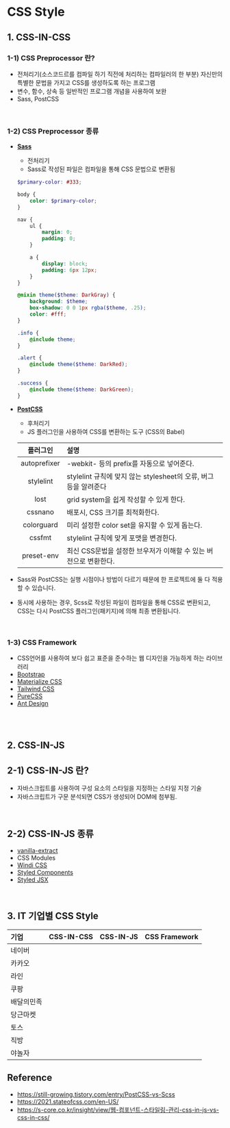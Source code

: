 # CSS Style

## 1. CSS-IN-CSS

### 1-1) CSS Preprocessor 란?

- 전처리기(소스코드르를 컴파일 하기 직전에 처리하는 컴파일러의 한 부분) 자신만의 특별한 문법을 가지고 CSS를 생성하도록 하는 프로그램
- 변수, 함수, 상속 등 일반적인 프로그램 개념을 사용하여 보완
- Sass, PostCSS

<br/>

### 1-2) CSS Preprocessor 종류

- **[Sass](https://sass-lang.com/)**

  - 전처리기
  - Sass로 작성된 파일은 컴파일을 통해 CSS 문법으로 변환됨

  ```Scss
  $primary-color: #333;

  body {
      color: $primary-color;
  }

  nav {
      ul {
          margin: 0;
          padding: 0;
      }

      a {
          display: block;
          padding: 6px 12px;
      }
  }

  @mixin theme($theme: DarkGray) {
      background: $theme;
      box-shadow: 0 0 1px rgba($theme, .25);
      color: #fff;
  }

  .info {
      @include theme;
  }

  .alert {
      @include theme($theme: DarkRed);
  }

  .success {
      @include theme($theme: DarkGreen);
  }
  ```

- **[PostCSS](https://postcss.org/)**

  - 후처리기
  - JS 플러그인을 사용하여 CSS를 변환하는 도구 (CSS의 Babel)

  |   플러그인   | 설명                                                             |
  | :----------: | :--------------------------------------------------------------- |
  | autoprefixer | -webkit- 등의 prefix를 자동으로 넣어준다.                        |
  |  stylelint   | stylelint 규칙에 맞지 않는 stylesheet의 오류, 버그 등을 알려준다 |
  |     lost     | grid system을 쉽게 작성할 수 있게 한다.                          |
  |   cssnano    | 배포시, CSS 크기를 최적화한다.                                   |
  |  colorguard  | 미리 설정한 color set을 유지할 수 있게 돕는다.                   |
  |    cssfmt    | stylelint 규칙에 맞게 포맷을 변경한다.                           |
  |  preset-env  | 최신 CSS문법을 설정한 브우저가 이해할 수 있는 버전으로 변환한다. |

- Sass와 PostCSS는 실행 시점이나 방법이 다르기 때문에 한 프로젝트에 둘 다 적용할 수 있습니다.
- 동시에 사용하는 경우, Scss로 작성된 파일이 컴파일을 통해 CSS로 변환되고, CSS는 다시 PostCSS 플러그인(패키지)에 의해 최종 변환됩니다.

<br/>

### 1-3) CSS Framework

- CSS언어를 사용하여 보다 쉽고 표준을 준수하는 웹 디자인을 가능하게 하는 라이브러리
- [Bootstrap](https://getbootstrap.com/)
- [Materialize CSS](https://materializecss.com/)
- [Tailwind CSS](https://tailwindcss.com/)
- [PureCSS](https://purecss.io/)
- [Ant Design](https://ant.design/)

<br/>
<br/>

## 2. CSS-IN-JS

## 2-1) CSS-IN-JS 란?

- 자바스크립트를 사용하여 구성 요소의 스타일을 지정하는 스타일 지정 기술
- 자바스크립트가 구문 분석되면 CSS가 생성되어 DOM에 첨부됨.

<br/>

## 2-2) CSS-IN-JS 종류

- [vanilla-extract](https://vanilla-extract.style/)
- CSS Modules
- [Windi CSS](https://windicss.org/)
- [Styled Components](https://styled-components.com/)
- [Styled JSX](https://nextjs.org/blog/styling-next-with-styled-jsx)

<br/>

## 3. IT 기업별 CSS Style

| 기업       | CSS-IN-CSS | CSS-IN-JS | CSS Framework |
| :--------- | :--------: | :-------: | :-----------: |
| 네이버     |            |           |               |
| 카카오     |            |           |               |
| 라인       |            |           |               |
| 쿠팡       |            |           |               |
| 배달의민족 |            |           |               |
| 당근마켓   |            |           |               |
| 토스       |            |           |               |
| 직방       |            |           |               |
| 야놀자     |            |           |               |

## Reference

- https://still-growing.tistory.com/entry/PostCSS-vs-Scss
- https://2021.stateofcss.com/en-US/
- https://s-core.co.kr/insight/view/웹-컴포넌트-스타일링-관리-css-in-js-vs-css-in-css/
